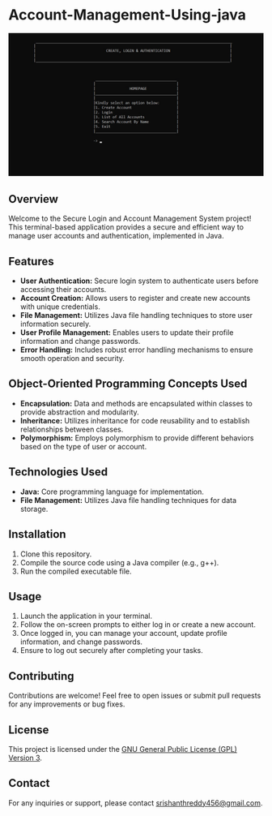 # Account-Management-Using-java

![Project Demo](Screenshot/homepage.jpg)

## Overview
Welcome to the Secure Login and Account Management System project! This terminal-based application provides a secure and efficient way to manage user accounts and authentication, implemented in Java.

## Features
- **User Authentication:** Secure login system to authenticate users before accessing their accounts.
- **Account Creation:** Allows users to register and create new accounts with unique credentials.
- **File Management:** Utilizes Java file handling techniques to store user information securely.
- **User Profile Management:** Enables users to update their profile information and change passwords.
- **Error Handling:** Includes robust error handling mechanisms to ensure smooth operation and security.

## Object-Oriented Programming Concepts Used
- **Encapsulation:** Data and methods are encapsulated within classes to provide abstraction and modularity.
- **Inheritance:** Utilizes inheritance for code reusability and to establish relationships between classes.
- **Polymorphism:** Employs polymorphism to provide different behaviors based on the type of user or account.
  
## Technologies Used
- **Java:** Core programming language for implementation.
- **File Management:** Utilizes Java file handling techniques for data storage.

## Installation
1. Clone this repository.
2. Compile the source code using a Java compiler (e.g., g++).
3. Run the compiled executable file.

## Usage
1. Launch the application in your terminal.
2. Follow the on-screen prompts to either log in or create a new account.
3. Once logged in, you can manage your account, update profile information, and change passwords.
4. Ensure to log out securely after completing your tasks.

## Contributing
Contributions are welcome! Feel free to open issues or submit pull requests for any improvements or bug fixes.

## License
This project is licensed under the [GNU General Public License (GPL) Version 3](https://www.gnu.org/licenses/gpl-3.0.en.html).

## Contact
For any inquiries or support, please contact [srishanthreddy456@gmail.com](mailto:srishanthreddy456@gmail.com).
